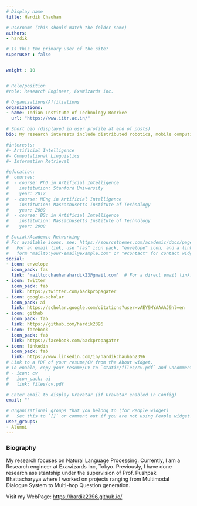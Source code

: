 ```yaml
---
# Display name
title: Hardik Chauhan

# Username (this should match the folder name)
authors:
- hardik

# Is this the primary user of the site?
superuser : false


weight : 10


# Role/position
#role: Research Engineer, ExaWizards Inc.

# Organizations/Affiliations
organizations:
- name: Indian Institute of Technology Roorkee
  url: "https://www.iitr.ac.in/"

# Short bio (displayed in user profile at end of posts)
bio: My research interests include distributed robotics, mobile computing and programmable matter.

#interests:
#- Artificial Intelligence
#- Computational Linguistics
#- Information Retrieval

#education:
#  courses:
#  - course: PhD in Artificial Intelligence
#    institution: Stanford University
#    year: 2012
#  - course: MEng in Artificial Intelligence
#    institution: Massachusetts Institute of Technology
#    year: 2009
#  - course: BSc in Artificial Intelligence
#    institution: Massachusetts Institute of Technology
#    year: 2008

# Social/Academic Networking
# For available icons, see: https://sourcethemes.com/academic/docs/page-builder/#icons
#   For an email link, use "fas" icon pack, "envelope" icon, and a link in the
#   form "mailto:your-email@example.com" or "#contact" for contact widget.
social:
- icon: envelope
  icon_pack: fas
  link: 'mailto:chauhanahardik23@gmail.com'  # For a direct email link, use "mailto:test@example.org".
- icon: twitter
  icon_pack: fab
  link: https://twitter.com/backpropagater
- icon: google-scholar
  icon_pack: ai
  link: https://scholar.google.com/citations?user=vAEY9MYAAAAJ&hl=en
- icon: github
  icon_pack: fab
  link: https://github.com/hardik2396
- icon: facebook
  icon_pack: fab
  link: https://facebook.com/backpropagater
- icon: linkedin
  icon_pack: fab
  link: https://www.linkedin.com/in/hardikchauhan2396
# Link to a PDF of your resume/CV from the About widget.
# To enable, copy your resume/CV to `static/files/cv.pdf` and uncomment the lines below.
# - icon: cv
#   icon_pack: ai
#   link: files/cv.pdf

# Enter email to display Gravatar (if Gravatar enabled in Config)
email: ""

# Organizational groups that you belong to (for People widget)
#   Set this to `[]` or comment out if you are not using People widget.
user_groups:
- Alumni
---
```


### Biography

My research focuses on Natural Language Processing. Currently, I am a Research engineer at Exawizards Inc, Tokyo. Previously, I have done research assistantship under the supervision of Prof. Pushpak Bhattacharyya where I worked on projects ranging from Multimodal Dialogue System to Multi-hop Question generation.

Visit my WebPage: https://hardik2396.github.io/

